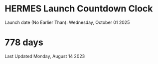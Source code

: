 # HERMES Launch Countdown Clock

Launch date (No Earlier Than): Wednesday, October 01 2025
# 778 days

Last Updated Monday, August 14 2023